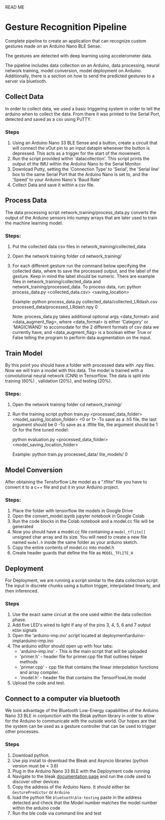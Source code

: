 READ ME

# Gesture Recognition Pipeline

Complete pipeline to create an application that can recognize custom gestures made on an Arduino Nano BLE Sense.

The gestures are detected with deep learning using accelerometer data. 

The pipeline includes data collection on an Arduino, data processing, neural network training, model conversion, model deployment on Arduino. Additionally, there is a section on how to send the predicted gestures to a server via bluetooth.

## Collect Data

In order to collect data, we used a basic triggering system in order to tell the arduino when to
collect the data. From there it was printed to the Serial Port, detected and saved as a csv using PuTTY.

### Steps
1. Using an Arduino Nano 33 BLE Sense and a button, create a circuit that will connect the vOut pin to an input datapin whenever the button is depressed. This acts as a trigger for the start of the movement.
2. Run the script provided within 'datacollection'. This script prints the output of the IMU within the Arduino Nano to the Serial Monitor.
3. Download Putty, setting the 'Connection Type' to 'Serial', the 'Serial line' box to the same 
Serial Port that the Arduino Nano is set to, and the 'Speed' to your Arduino Nano's 'Baud Rate'
4.  Collect Data and save it within a csv file.

## Process Data
The data processing script network_training/process_data.py converts the output of the Arduino sensors into numpy arrays that are later used to train the machine learning model.

### Steps:
1. Put the collected data csv files in network_training/collected_data
2. Open the network training folder
	cd network_training/
3. For each different gesture run the command below specifying the collected data, where to save the processed output, and the label of the gesture. Keep in mind the label should be numeric. There are example files in network_training/collected_data and network_training/processed_data.
	To process data, run: python process_data.py <collected_data.csv> <saving_location> <label>
	
	Example:
		python process_data.py collected_data/collected_LRdash.csv processed_data/processed_LRdash.npy 0
		
	Note: process_data.py takes additional optional args <data_format> and <data_augment_flag>, where <data_format> is either 'Category' or 'MAGICWAND' to accomodate for the 2 different formats of csv data we currently have, and <data_augment_flag> is a boolean either True or False telling the program to perform data augmentation on the input.


## Train Model
By this point you should have a folder with processed data with .npy files. Now we will train a model with this data. The model is trained with a convolutional neural network (CNN) in Tensorflow. The data is split into training (60%) , validation (20%), and testing (20%). 
 
### Steps:
1. Open the network training folder
	cd network_training/
2. Run the training script
    	python train.py <processed_data_folder> <model_saving_location_folder> <0 or 1>
    	-To save as a .h5 file, the last argument should be 0
	-To save as a .tflite file, the argument should be 1
	Or for the fine tuned model:

	python evaluation.py <processed_data_folder> <model_saving_location_folder>

	Example:
		python train.py processed_data/ lite_models/ 0

## Model Conversion
After obtaining the Tensforflow Lite model as a “.tflite” file you have to convert it to a c++ file and put it in your Arduino project.

### Steps:
1. Place the folder with tensorflow lite models in Google Drive
2. Open the convert_model.ipynb jupyter notebook in Google Colab
3. Run the code blocks in the Colab notebook and a model.cc file will be generated
4. Now you should have a model.cc file containing a `model_tflite[]` unsigned char array and its size. You will need to create a new file named `model.h` inside the same folder as your arduino sketch.
5. Copy the entire contents of model.cc into model.h
6. Create header guards that define the file as `MODEL_TFLITE_H`

## Deployment

For Deployment, we are running a script similar to the data collection script. The input in discrete chunks using a button trigger, interpolated linearly, and then inferenced.

### Steps
1. Use the exact same circuit at the one used within the data collection phase.
2. Add five LED's wired to light if any of the pins 3, 4, 5, 6 and 7 output `HIGH` signals
3. Open the 'arduino-imp.ino' script located at deployment\arduino-imp\arduino-imp.ino
4. The arduino editor should open up with four tabs:
    - 'arduino-imp.ino' - This is the main script that will be uploaded
    - 'primer.h' - header file for primer.cpp file that outlines helper methods
    - 'primer.cpp' - cpp file that contains the linear interpolation functions and array compiler.
    - 'model.h' - header file that contains the TensorFlowLite model
5. Upload the code and test.

## Connect to a computer via bluetooth

We took advantage of the Bluetooth Low-Energy capabilities of the Arduino Nano 33 BLE in conjunction with the Bleak python library in order to allow for the Arduino to communicate with the outside world.  Our hopes are that the system can be used as a gesture controller 
that can be used to trigger other processes.

### Steps
1. Download python.
2. Use pip install to download the Bleak and Asyncio libraries (python version must be < 3.6)
3. Plug in the Arduino Nano 33 BLE with the Deployment code running
4. Navigate to the bleak [documentation page](https://bleak.readthedocs.io/en/latest/scanning.html) and run the code used to discover other devices
5. Copy the address of the Arduino Nano. It should either be `GesturePredictor` or `Arduino`
6. load the python file `bluetooth\ble-testing` paste in the address detected and check that the Model number matches the model number within the arduino code
7. Run the ble code via command line and test

